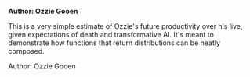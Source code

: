 **Author: Ozzie Gooen**

This is a very simple estimate of Ozzie's future productivity over his live, given expectations of death and transformative AI. It's meant to demonstrate how functions that return distributions can be neatly composed.

Author: Ozzie Gooen